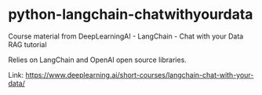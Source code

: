 # python-langchain-chatwithyourdata
Course material from DeepLearningAI - LangChain - Chat with your Data RAG tutorial

Relies on LangChain and OpenAI open source libraries.

Link: https://www.deeplearning.ai/short-courses/langchain-chat-with-your-data/
